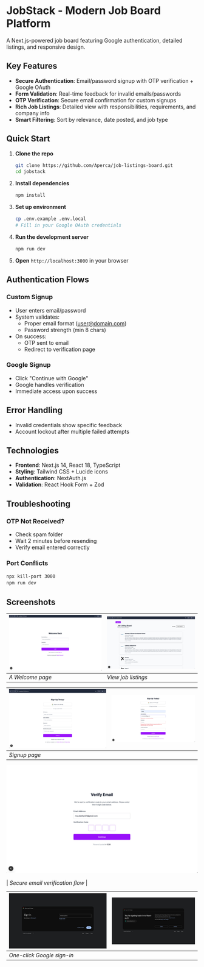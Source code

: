 # JobStack - Modern Job Board Platform

A Next.js-powered job board featuring Google authentication, detailed listings, and responsive design.

## Key Features

- **Secure Authentication**: Email/password signup with OTP verification + Google OAuth
- **Form Validation**: Real-time feedback for invalid emails/passwords
- **OTP Verification**: Secure email confirmation for custom signups
- **Rich Job Listings**: Detailed view with responsibilities, requirements, and company info
- **Smart Filtering**: Sort by relevance, date posted, and job type



## Quick Start

1. **Clone the repo**
   ```bash
   git clone https://github.com/Aperca/job-listings-board.git
   cd jobstack
   ```

2. **Install dependencies**
   ```bash
   npm install
   ```

3. **Set up environment**
   ```bash
   cp .env.example .env.local
   # Fill in your Google OAuth credentials
   ```

4. **Run the development server**
   ```bash
   npm run dev
   ```

5. **Open** `http://localhost:3000` in your browser

## Authentication Flows

### Custom Signup

- User enters email/password
- System validates:
  - Proper email format (user@domain.com)
  - Password strength (min 8 chars)
- On success:
  - OTP sent to email
  - Redirect to verification page

### Google Signup

- Click "Continue with Google"
- Google handles verification
- Immediate access upon success

## Error Handling

- Invalid credentials show specific feedback
- Account lockout after multiple failed attempts

## Technologies

- **Frontend**: Next.js 14, React 18, TypeScript
- **Styling**: Tailwind CSS + Lucide icons
- **Authentication**: NextAuth.js
- **Validation**: React Hook Form + Zod

## Troubleshooting

### OTP Not Received?

- Check spam folder
- Wait 2 minutes before resending
- Verify email entered correctly

### Port Conflicts

```bash
npx kill-port 3000
npm run dev
```

## Screenshots

| ![Homepage](screenshots/home.jpg) | ![Job Details](screenshots/job_listing.jpg) |
|-----------------------------------|----------------------------------------|
| *A Welcome page*     | *View job listings*           |

| ![Signup Page](screenshots/signup.jpg) |  ![Invalid Credentials](screenshots/invalid_signup.jpg) |
|--------------------------------------------------|---------------------------------------|
| *Signup page* |        | *Error handling for invalid credentials*| 


![OTP Verification](screenshots/otp.jpg)

| *Secure email verification flow* |            


| ![Google Auth](screenshots/google.jpg) | ![Google Auth](screenshots/google2.jpg) 
|----------------------------------------|-------------------------------------------------|
| *One-click Google sign-in*             |            |


